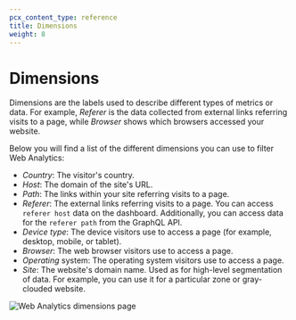 ```yaml
---
pcx_content_type: reference
title: Dimensions
weight: 8
---
```


# Dimensions

Dimensions are the labels used to describe different types of metrics or data. For example, _Referer_ is the data collected from external links referring visits to a page, while _Browser_ shows which browsers accessed your website.

Below you will find a list of the different dimensions you can use to filter Web Analytics:

- _Country_: The visitor's country.
- _Host_: The domain of the site's URL.
- _Path_: The links within your site referring visits to a page.
- _Referer_: The external links referring visits to a page. You can access `referer host` data on the dashboard. Additionally, you can access data for the `referer path` from the GraphQL API.
- _Device type_: The device visitors use to access a page (for example, desktop, mobile, or tablet).
- _Browser_: The web browser visitors use to access a page.
- _Operating_ system: The operating system visitors use to access a page.
- _Site_: The website's domain name. Used as for high-level segmentation of data. For example, you can use it for a particular zone or gray-clouded website.

![Web Analytics dimensions page](/analytics/static/images/web-analytics/dash-web_analytics-dimensions.png)